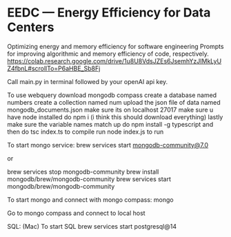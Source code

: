 # EEDC — Energy Efficiency for Data Centers
Optimizing energy and memory efficiency for software engineering
Prompts for improving algorithmic and memory efficiency of code, respectively.
https://colab.research.google.com/drive/1u8U8VdsJZEs6JsemhYzJIMkLyUZ4fbnL#scrollTo=P6aHBE_Sb8Fj

Call main.py in terminal followed by your openAI api key.


To use webquery download mongodb compass
create a database named numbers
create a collection named num
upload the json file of data named mongodb_documents.json
make sure its on localhost 27017
make sure u have node installed
do npm i (i think this should download everything)
lastly make sure the variable names match up
do npm install -g typescript
and then do tsc index.ts to compile 
run node index.js to run 

To start mongo service:
brew services start mongodb-community@7.0

or 

brew services stop mongodb-community
brew install mongodb/brew/mongodb-community
brew services start mongodb/brew/mongodb-community

To start mongo and connect with mongo compass:
mongo 

Go to mongo compass and connect to local host

SQL: (Mac)
To start SQL
brew services start postgresql@14
